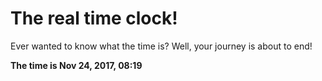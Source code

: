 # The real time clock!

Ever wanted to know what the time is? Well, your journey is about to end!

**The time is Nov 24, 2017, 08:19**